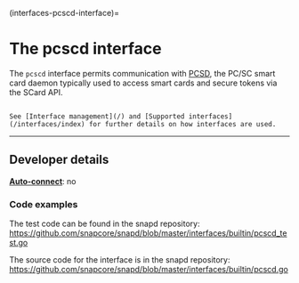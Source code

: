 (interfaces-pcscd-interface)=
# The pcscd interface

The `pcscd` interface  permits communication with [PCSD](https://manpages.ubuntu.com/manpages/focal/en/man8/pcscd.8.html), the PC/SC smart card daemon typically used to access smart cards and secure tokens via the SCard API.

```{tip}

See [Interface management](/) and [Supported interfaces](/interfaces/index) for further details on how interfaces are used.
```

---

<h2 id='heading--dev-details'>Developer details </h2>

**[Auto-connect](/t/interface-management/6154#heading--auto-connections)**: no</br>

### Code examples

The test code can be found in the snapd repository: https://github.com/snapcore/snapd/blob/master/interfaces/builtin/pcscd_test.go

The source code for the interface is in the snapd repository: https://github.com/snapcore/snapd/blob/master/interfaces/builtin/pcscd.go

